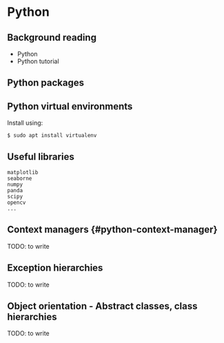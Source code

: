 # Python

## Background reading

- Python
- Python tutorial

## Python packages

## Python virtual environments

Install using:

    $ sudo apt install virtualenv

## Useful libraries

    matplotlib
    seaborne
    numpy
    panda
    scipy
    opencv
    ...

## Context managers {#python-context-manager}

TODO: to write

## Exception hierarchies

TODO: to write

## Object orientation - Abstract classes, class  hierarchies

TODO: to write
